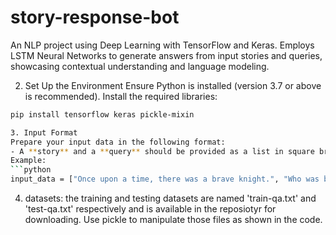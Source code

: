 # story-response-bot
An NLP project using Deep Learning with TensorFlow and Keras. Employs LSTM Neural Networks to generate answers from input stories and queries, showcasing contextual understanding and language modeling.

2. Set Up the Environment
Ensure Python is installed (version 3.7 or above is recommended). Install the required libraries:
```bash
pip install tensorflow keras pickle-mixin

3. Input Format
Prepare your input data in the following format:
- A **story** and a **query** should be provided as a list in square brackets, separated by a comma.  
Example:
```python
input_data = ["Once upon a time, there was a brave knight.", "Who was brave?"]
```

4. datasets:
   the training and testing datasets are named 'train-qa.txt' and 'test-qa.txt' respectively and is available in the reposiotyr for downloading.
   Use pickle to manipulate those files as shown in the code.
